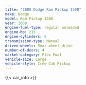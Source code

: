 ```yaml
---
title: "2008 Dodge Ram Pickup 1500"
make: Dodge
model: Ram Pickup 1500
year: 2008
engine-fuel-type: regular unleaded
engine-hp: 215
engine-cylinders: 6
transmission-type: Manual
driven-wheels: Rear wheel drive
number-of-doors: 4
market-category: Flex Fuel
vehicle-size: Large
vehicle-style: Crew Cab Pickup
---
```


{{< car_info >}}
